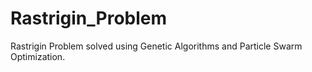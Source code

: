 # Rastrigin_Problem
Rastrigin Problem solved using Genetic Algorithms and Particle Swarm Optimization.
